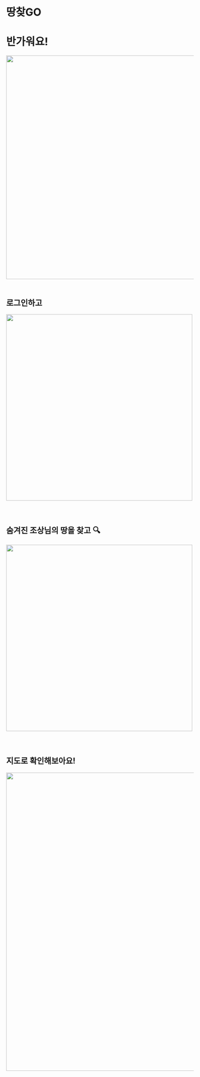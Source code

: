 # 땅찾GO
# 반가워요!
<img width=600, src="https://github.com/findLandGO/.github/assets/108053947/533ad721-7eae-4cea-9c6b-60d2104bf0c7">

<br>
<br>

## 로그인하고
<img width=500, src="https://user-images.githubusercontent.com/108053947/284041019-15bccbc3-2ec3-4580-8467-ae91a07b94c4.jpeg">
<br>
<br>
<br>




## 숨겨진 조상님의 땅을 찾고 🔍
<img width=500, src="https://user-images.githubusercontent.com/108053947/284041035-85735884-e3e8-4e47-b618-d1070b762683.jpeg">

<br>
<br>
<br>




## 지도로 확인해보아요!
<img width=800, src="https://user-images.githubusercontent.com/108053947/284041048-4c40fa36-7d72-4c42-b1d1-405d78e35ad6.png">
